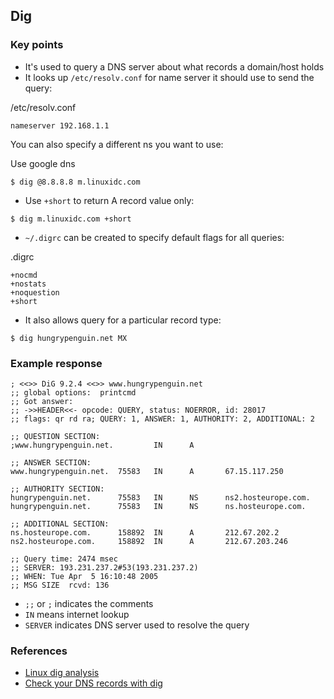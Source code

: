 ## Dig

### Key points

- It's used to query a DNS server about what records a domain/host holds
- It looks up `/etc/resolv.conf` for name server it should use to send the query:

/etc/resolv.conf
```
nameserver 192.168.1.1
```
You can also specify a different ns you want to use:

Use google dns
```shell
$ dig @8.8.8.8 m.linuxidc.com
```

- Use `+short` to return A record value only:

```shell
$ dig m.linuxidc.com +short
```
- `~/.digrc` can be created to specify default flags for all queries:

.digrc
```
+nocmd
+nostats
+noquestion
+short
```

- It also allows query for a particular record type:

```shell
$ dig hungrypenguin.net MX
```

### Example response

```shell
; <<>> DiG 9.2.4 <<>> www.hungrypenguin.net
;; global options:  printcmd
;; Got answer:
;; ->>HEADER<<- opcode: QUERY, status: NOERROR, id: 28017
;; flags: qr rd ra; QUERY: 1, ANSWER: 1, AUTHORITY: 2, ADDITIONAL: 2

;; QUESTION SECTION:
;www.hungrypenguin.net.         IN      A

;; ANSWER SECTION:
www.hungrypenguin.net.  75583   IN      A       67.15.117.250

;; AUTHORITY SECTION:
hungrypenguin.net.      75583   IN      NS      ns2.hosteurope.com.
hungrypenguin.net.      75583   IN      NS      ns.hosteurope.com.

;; ADDITIONAL SECTION:
ns.hosteurope.com.      158892  IN      A       212.67.202.2
ns2.hosteurope.com.     158892  IN      A       212.67.203.246

;; Query time: 2474 msec
;; SERVER: 193.231.237.2#53(193.231.237.2)
;; WHEN: Tue Apr  5 16:10:48 2005
;; MSG SIZE  rcvd: 136
```

- `;;` or `;` indicates the comments
- `IN` means internet lookup
- `SERVER` indicates DNS server used to resolve the query

### References

- [Linux dig analysis](https://www.linuxprobe.com/linux-dig-analysis.html)
- [Check your DNS records with dig](https://www.linux.com/training-tutorials/check-your-dns-records-dig/)
